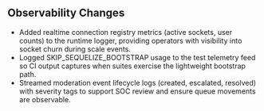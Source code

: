 ## Observability Changes

- Added realtime connection registry metrics (active sockets, user counts) to the runtime logger, providing operators with visibility into socket churn during scale events.
- Logged SKIP_SEQUELIZE_BOOTSTRAP usage to the test telemetry feed so CI output captures when suites exercise the lightweight bootstrap path.
- Streamed moderation event lifecycle logs (created, escalated, resolved) with severity tags to support SOC review and ensure queue movements are observable.
